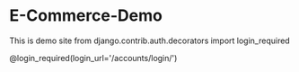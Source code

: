 # E-Commerce-Demo
This is demo site
from django.contrib.auth.decorators import login_required

@login_required(login_url='/accounts/login/')
